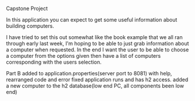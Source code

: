 Capstone Project

In this application you can expect to get some useful information about
building computers.

I have tried to set this out somewhat like the book example that we all ran through early last week,
 I'm hoping to be able to just grab information about a computer when requested.
In the end I want the user to be able to choose a computer from the options given then have a list of computers
corresponding with the users selection.

Part B
added to application.properties(server port to 8081)
with help, rearranged code and error fixed
application runs and has h2 access.
added a new computer to the h2 database(low end PC, all components been low end)



